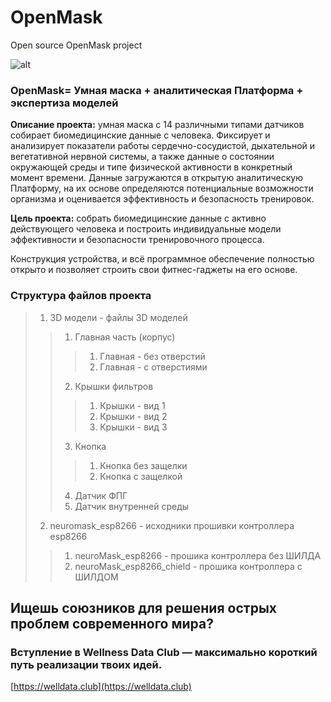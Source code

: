 # OpenMask
Open source OpenMask project

![alt](https://welldata.club/img/23792011_452_q55.avif)
### OpenMask= Умная маска + аналитическая Платформа + экспертиза моделей

**Описание проекта:** умная маска с 14 различными типами датчиков собирает биомедицинские данные с человека. Фиксирует и анализирует показатели работы сердечно-сосудистой, дыхательной и вегетативной нервной системы, а также данные о состоянии окружающей среды и типе физической активности в конкретный момент времени. Данные загружаются в открытую аналитическую Платформу, на их основе определяются потенциальные возможности организма и оценивается эффективность и безопасность тренировок.

**Цель проекта:**  собрать биомедицинские данные с активно действующего человека и построить индивидуальные модели эффективности и безопасности тренировочного процесса. 

Конструкция устройства, и всё программное обеспечение полностью открыто и позволяет строить свои фитнес-гаджеты на его основе.

### Структура файлов проекта
> 1. 3D модели - файлы 3D моделей
> > 1. Главная часть (корпус) 
> > > 1. Главная - без отверстий
> > > 2. Главная - с отверстиями
> > 2. Крышки фильтров
> > > 1. Крышки - вид 1
> > > 2. Крышки - вид 2
> > > 3. Крышки - вид 3
> > 3. Кнопка
> > > 1. Кнопка без защелки
> > > 2. Кнопка с защелкой
> > 4. Датчик ФПГ
> > 6. Датчик внутренней среды
> 2. neuromask_esp8266 - исходники прошивки контроллера esp8266
> > 1. neuroMask_esp8266 - прошика контроллера без ШИЛДА
> > 2. neuroMask_esp8266_chield - прошика контроллера с ШИЛДОМ

## Ищешь союзников для решения острых проблем современного мира?
### Вступление в Wellness Data Club — максимально короткий путь реализации твоих идей.
[https://welldata.club](https://welldata.club)

